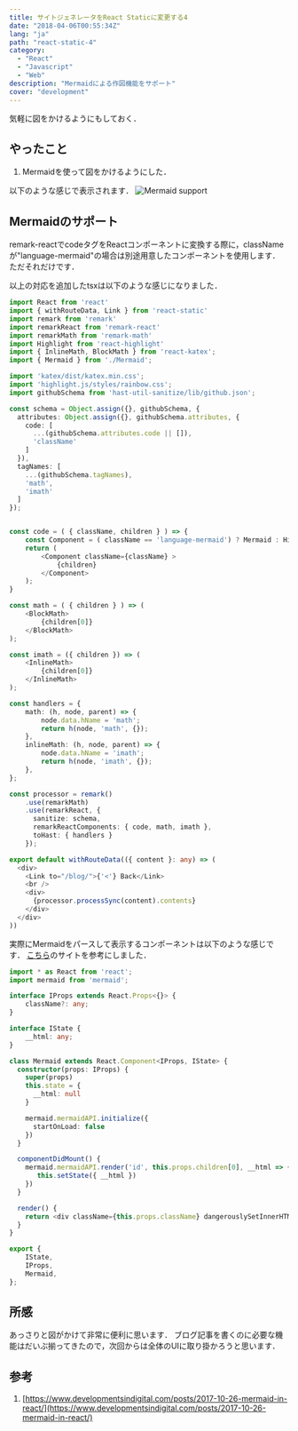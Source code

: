 ```yaml
---
title: サイトジェネレータをReact Staticに変更する4
date: "2018-04-06T00:55:34Z"
lang: "ja"
path: "react-static-4"
category:
  - "React"
  - "Javascript"
  - "Web"
description: "Mermaidによる作図機能をサポート"
cover: "development"
---
```

気軽に図をかけるようにもしておく．

## やったこと

1. Mermaidを使って図をかけるようにした．

以下のような感じで表示されます．
![Mermaid support](react-static-4/sc.png)

## Mermaidのサポート
remark-reactでcodeタグをReactコンポーネントに変換する際に，classNameが"language-mermaid"の場合は別途用意したコンポーネントを使用します．
ただそれだけです．

以上の対応を追加したtsxは以下のような感じになりました．
```typescript
import React from 'react'
import { withRouteData, Link } from 'react-static'
import remark from 'remark'
import remarkReact from 'remark-react'
import remarkMath from 'remark-math'
import Highlight from 'react-highlight'
import { InlineMath, BlockMath } from 'react-katex';
import { Mermaid } from './Mermaid';

import 'katex/dist/katex.min.css';
import 'highlight.js/styles/rainbow.css';
import githubSchema from 'hast-util-sanitize/lib/github.json';

const schema = Object.assign({}, githubSchema, {
  attributes: Object.assign({}, githubSchema.attributes, {
    code: [
      ...(githubSchema.attributes.code || []),
      'className'
    ]
  }),
  tagNames: [
    ...(githubSchema.tagNames),
    'math',
    'imath'
  ]
});


const code = ( { className, children } ) => {
    const Component = ( className == 'language-mermaid') ? Mermaid : Highlight;
    return (
        <Component className={className} >
            {children}
        </Component>
    );
}

const math = ( { children } ) => (
    <BlockMath>
        {children[0]}
    </BlockMath>
);

const imath = ({ children }) => (
    <InlineMath>
        {children[0]}
    </InlineMath>
);

const handlers = {
    math: (h, node, parent) => {
        node.data.hName = 'math';
        return h(node, 'math', {});
    },
    inlineMath: (h, node, parent) => {
        node.data.hName = 'imath';
        return h(node, 'imath', {});
    },
};

const processor = remark()
    .use(remarkMath)
    .use(remarkReact, {
      sanitize: schema,
      remarkReactComponents: { code, math, imath },
      toHast: { handlers }
    });

export default withRouteData(({ content }: any) => (
  <div>
    <Link to="/blog/">{'<'} Back</Link>
    <br />
    <div>
      {processor.processSync(content).contents}
    </div>
  </div>
))
```

実際にMermaidをパースして表示するコンポーネントは以下のような感じです．
[こちら](https://www.developmentsindigital.com/posts/2017-10-26-mermaid-in-react/)のサイトを参考にしました．
```typescript
import * as React from 'react';
import mermaid from 'mermaid';

interface IProps extends React.Props<{}> {
    className?: any;
}

interface IState {
    __html: any;
}

class Mermaid extends React.Component<IProps, IState> {
  constructor(props: IProps) {
    super(props)
    this.state = {
      __html: null
    }

    mermaid.mermaidAPI.initialize({
      startOnLoad: false
    })
  }

  componentDidMount() {
    mermaid.mermaidAPI.render('id', this.props.children[0], __html => {
       this.setState({ __html })
    })
  }

  render() {
    return <div className={this.props.className} dangerouslySetInnerHTML={this.state} />
  }
}

export {
    IState,
    IProps,
    Mermaid,
};
```

## 所感
あっさりと図がかけて非常に便利に思います．
ブログ記事を書くのに必要な機能はだいぶ揃ってきたので，次回からは全体のUIに取り掛かろうと思います．

## 参考

1. [https://www.developmentsindigital.com/posts/2017-10-26-mermaid-in-react/](https://www.developmentsindigital.com/posts/2017-10-26-mermaid-in-react/)
